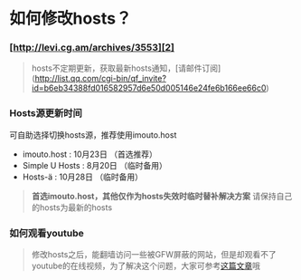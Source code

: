 

如何修改hosts？
=========================================


### [http://levi.cg.am/archives/3553][2] ###

> hosts不定期更新，获取最新hosts通知，[请邮件订阅] (http://list.qq.com/cgi-bin/qf_invite?id=b6eb34388fd016582957d6e50d005146e24fe6b166ee66c0)

### Hosts源更新时间 ###
可自助选择切换hosts源，推荐使用imouto.host

 - imouto.host : 10月23日  （首选推荐）
 - Simple U Hosts : 8月20日  （临时备用）
 - Hosts-ä : 10月28日  （临时备用）

> **首选imouto.host，其他仅作为hosts失效时临时替补解决方案**
> 请保持自己的hosts为最新的hosts

### 如何观看youtube ###
> 修改hosts之后，能翻墙访问一些被GFW屏蔽的网站，但是却观看不了youtube的在线视频，为了解决这个问题，大家可参考[这篇文章](http://levi.cg.am/archives/3573)哦




